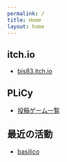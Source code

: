 ```yaml
---
permalink: /
title: Home
layout: home
---
```


## itch.io

- [bis83.itch.io](https://bis83.itch.io/)

## PLiCy

- [投稿ゲーム一覧](https://plicy.net/User/6341)

## 最近の活動

- [basilico](/basilico)
